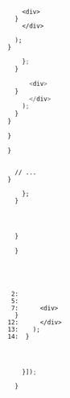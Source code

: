 ---
---



```js{4-5}



    <div>
  }
    </div>

  ); 
}

``` 




```js
    };
  }

      <div>
  }
      </div>
    );
  }
}
```


>



``` js
}
```


``` js
}
```





```js{1}

  // ...
}

``` 



>



```js{4-6}
    };
  }
```


```js{4, 5}


``` 





```js{4,5}

```


>
>



``` js
  }
```


``` js
  }
```



```js{1}



``` 


```js{1}
```



<!--
-->
```js{1, 4, 9}
 2:
 5:
 7:      <div>
  }
12:      </div>
13:    ); 
14:  }

``` 





```js
```


``` js
```


``` js
```


>



``` js
    }]);
```


``` js
  }
```







